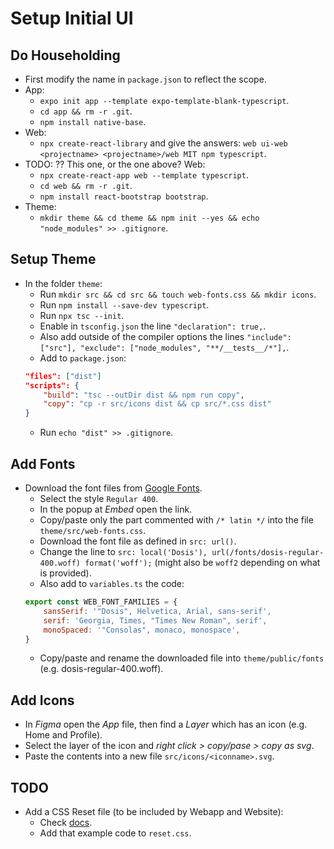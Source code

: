 # Setup Initial UI

## Do Householding

- First modify the name in `package.json` to reflect the scope.
- App:
    - `expo init app --template expo-template-blank-typescript`.
    - `cd app && rm -r .git`.
    - `npm install native-base`.
- Web:
    - `npx create-react-library` and give the answers: `web ui-web <projectname> <projectname>/web MIT npm typescript`.
- TODO: ?? This one, or the one above? Web:
    - `npx create-react-app web --template typescript`.
    - `cd web && rm -r .git`.
    - `npm install react-bootstrap bootstrap`.
- Theme: 
    - `mkdir theme && cd theme && npm init --yes && echo "node_modules" >> .gitignore`.

## Setup Theme

- In the folder `theme`:
    - Run `mkdir src && cd src && touch web-fonts.css && mkdir icons`.
    - Run `npm install --save-dev typescript`.
    - Run `npx tsc --init`.
    - Enable in `tsconfig.json` the line `"declaration": true,`.
    - Also add outside of the compiler options the lines `"include": ["src"], "exclude": ["node_modules", "**/__tests__/*"],`.
    - Add to `package.json`:
    ```json
    "files": ["dist"]
    "scripts": {
        "build": "tsc --outDir dist && npm run copy",
        "copy": "cp -r src/icons dist && cp src/*.css dist"
    }
    ```
    - Run `echo "dist" >> .gitignore`.

## Add Fonts

- Download the font files from [Google Fonts](https://fonts.google.com).
    - Select the style `Regular 400`.
    - In the popup at *Embed* open the link.
    - Copy/paste only the part commented with `/* latin */` into the file `theme/src/web-fonts.css`.
    - Download the font file as defined in `src: url()`.
    - Change the line to `src: local('Dosis'), url(/fonts/dosis-regular-400.woff) format('woff');` (might also be `woff2` depending on what is provided).
    - Also add to `variables.ts` the code:
    ```javascript
    export const WEB_FONT_FAMILIES = {
        sansSerif: '"Dosis", Helvetica, Arial, sans-serif',
        serif: 'Georgia, Times, "Times New Roman", serif',
        monoSpaced: '"Consolas", monaco, monospace',
    }
    ```
    - Copy/paste and rename the downloaded file into `theme/public/fonts` (e.g. dosis-regular-400.woff).

## Add Icons

- In *Figma* open the *App* file, then find a *Layer* which has an icon (e.g. Home and Profile).
- Select the layer of the icon and *right click > copy/pase > copy as svg*.
- Paste the contents into a new file `src/icons/<iconname>.svg`.

## TODO

- Add a CSS Reset file (to be included by Webapp and Website):
    - Check [docs](https://meyerweb.com/eric/tools/css/reset/).
    - Add that example code to `reset.css`.